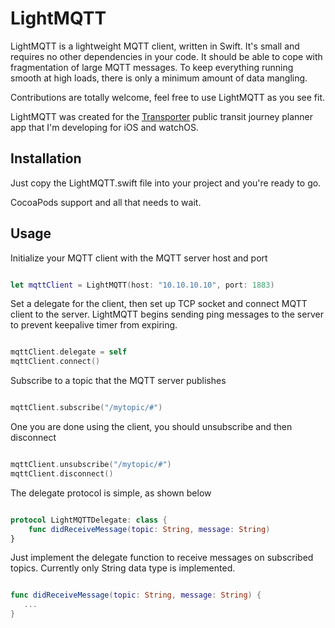 # LightMQTT

LightMQTT is a lightweight MQTT client, written in Swift. It's small and requires no other dependencies in your code. It should be able to cope with fragmentation of large MQTT messages. To keep everything running smooth at high loads, there is only a minimum amount of data mangling.

Contributions are totally welcome, feel free to use LightMQTT as you see fit.

LightMQTT was created for the [Transporter](https://freshbits.fi/apps/transporter/) public transit journey planner app that I'm developing for iOS and watchOS.

Installation
----

Just copy the LightMQTT.swift file into your project and you're ready to go.

CocoaPods support and all that needs to wait.

Usage
----

Initialize your MQTT client with the MQTT server host and port

```swift

let mqttClient = LightMQTT(host: "10.10.10.10", port: 1883)

```

Set a delegate for the client, then set up TCP socket and connect MQTT client to the server. LightMQTT begins sending ping messages to the server to prevent keepalive timer from expiring.

```swift

mqttClient.delegate = self
mqttClient.connect()

```

Subscribe to a topic that the MQTT server publishes

```swift

mqttClient.subscribe("/mytopic/#")

```

One you are done using the client, you should unsubscribe and then disconnect

```swift

mqttClient.unsubscribe("/mytopic/#")
mqttClient.disconnect()

```

The delegate protocol is simple, as shown below

```swift

protocol LightMQTTDelegate: class {
    func didReceiveMessage(topic: String, message: String)
}

```

Just implement the delegate function to receive messages on subscribed topics. Currently only String data type is implemented.

```swift

func didReceiveMessage(topic: String, message: String) {
   ...
}

```
